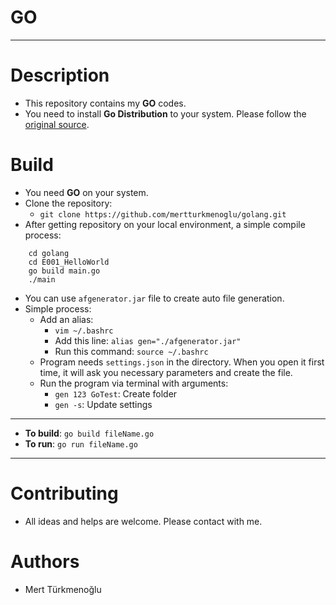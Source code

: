 # GO
***
# Description
* This repository contains my **GO** codes.
* You need to install **Go Distribution** to your system. Please follow the [original source].
# Build
* You need **GO** on your system.
* Clone the repository:  
  * `git clone https://github.com/mertturkmenoglu/golang.git`
* After getting repository on your local environment, a simple compile process:  
```
    cd golang
    cd E001_HelloWorld
    go build main.go
    ./main
```  
* You can use `afgenerator.jar` file to create auto file generation.
* Simple process:
  * Add an alias:
    * `vim ~/.bashrc`
    * Add this line: `alias gen="./afgenerator.jar"`
    * Run this command: `source ~/.bashrc`
  * Program needs `settings.json` in the directory. When you open it first time, it will ask you necessary parameters and create the file.
  * Run the program via terminal with arguments:
    * `gen 123 GoTest`: Create folder
    * `gen -s`: Update settings
***
* **To build**: `go build fileName.go`
* **To run**: `go run fileName.go`
***
# Contributing
* All ideas and helps are welcome. Please contact with me.
# Authors
* Mert Türkmenoğlu

[original source]: https://golang.org/dl/